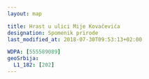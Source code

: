 ```yaml
---
layout: map

title: Hrast u ulici Mije Kovačevića
designation: Spomenik prirode
last_modified_at: 2018-07-30T09:53:13+02:00

WDPA: [555589089]
geoSrbija:
  L1_182: [202]
---
```

